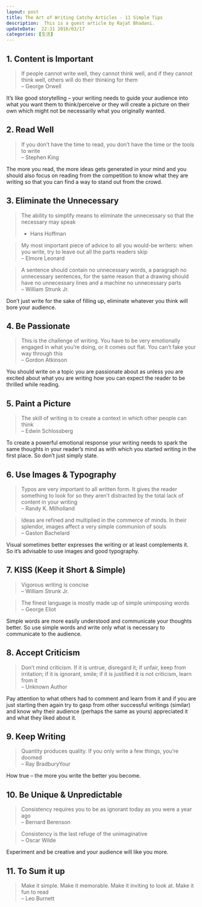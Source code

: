 ```yaml
---  
layout: post  
title: The Art of Writing Catchy Articles - 11 Simple Tips  
description:  This is a guest article by Rajat Bhadani.  
updateData:  22:31 2016/03/17
categories: [生活]
---  
```



## 1. Content is Important


> If people cannot write well, they cannot think well, and if they cannot think well, others will do their thinking for them   
> – George Orwell  

It’s like good storytelling – your writing needs to guide your audience into what you want them to think/perceive or they will create a picture on their own which might not be necessarily what you originally wanted.  


## 2. Read Well


> If you don’t have the time to read, you don’t have the time or the tools to write   
> – Stephen King  


The more you read, the more ideas gets generated in your mind and you should also focus on reading from the competition to know what they are writing so that you can find a way to stand out from the crowd.  


## 3. Eliminate the Unnecessary

> The ability to simplify means to eliminate the unnecessary so that the necessary may speak   
> - Hans Hoffman  


> My most important piece of advice to all you would-be writers: when you write, try to leave out all the parts readers skip   
> – Elmore Leonard  

> A sentence should contain no unnecessary words, a paragraph no unnecessary sentences, for the same reason that a drawing should have no unnecessary lines and a machine no unnecessary parts   
> – William Strunk Jr.  


Don’t just write for the sake of filling up, eliminate whatever you think will bore your audience.  

## 4. Be Passionate

> This is the challenge of writing. You have to be very emotionally engaged in what you’re doing, or it comes out flat. You can’t fake your way through this   
> – Gordon Atkinson  


You should write on a topic you are passionate about as unless you are excited about what you are writing how you can expect the reader to be thrilled while reading.  

## 5. Paint a Picture

> The skill of writing is to create a context in which other people can think   
> – Edwin Schlossberg  

To create a powerful emotional response your writing needs to spark the same thoughts in your reader’s mind as with which you started writing in the first place. So don’t just simply state.  

## 6. Use Images & Typography

> Typos are very important to all written form. It gives the reader something to look for so they aren’t distracted by the total lack of content in your writing  
> – Randy K. Milholland  

> Ideas are refined and multiplied in the commerce of minds. In their splendor, images affect a very simple communion of souls  
> – Gaston Bachelard  

Visual sometimes better expresses the writing or at least complements it. So it’s advisable to use images and good typography.  

## 7. KISS (Keep it Short & Simple)

> Vigorous writing is concise  
> – William Strunk Jr.  

> The finest language is mostly made up of simple unimposing words  
> – George Eliot  

Simple words are more easily understood and communicate your thoughts better. So use simple words and write only what is necessary to communicate to the audience.  

## 8. Accept Criticism

> Don’t mind criticism. If it is untrue, disregard it; if unfair, keep from irritation; if it is ignorant, smile; if it is justified it is not criticism, learn from it  
> – Unknown Author  

Pay attention to what others had to comment and learn from it and if you are just starting then again try to gasp from other successful writings (similar) and know why their audience (perhaps the same as yours) appreciated it and what they liked about it.  

## 9. Keep Writing

> Quantity produces quality. If you only write a few things, you’re doomed  
> – Ray BradburyYour  

How true – the more you write the better you become.  

## 10. Be Unique & Unpredictable

> Consistency requires you to be as ignorant today as you were a year ago  
> – Bernard Berenson  

> Consistency is the last refuge of the unimaginative  
> – Oscar Wilde  

Experiment and be creative and your audience will like you more.  

## 11. To Sum it up

> Make it simple. Make it memorable. Make it inviting to look at. Make it fun to read  
> – Leo Burnett  








